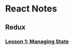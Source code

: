 # React Notes

## Redux
### [Lesson 1: Managing State](https://github.com/amesplant/ReactNotes/blob/master/Lessons/Redux/Lesson1/managing-state.md#lesson-1-managing-state)
